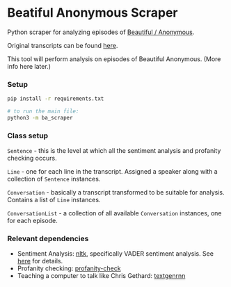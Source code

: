 # Beatiful Anonymous Scraper

Python scraper for analyzing episodes of [Beautiful / Anonymous](https://www.earwolf.com/show/beautiful-anonymous/).

Original transcripts can be found [here](https://drive.google.com/drive/folders/1Tygl0MsbI-b7dqTHEyXs0r-m9qR9wbwd?fbclid=IwAR06rY-TGgR-fDDVBcEGLE2e7KnXKfF5gzbnyEtvMruLA-2FFlz3UY7W3tg).

This tool will perform analysis on episodes of Beautiful Anonymous. (More info here later.)

### Setup

```sh
pip install -r requirements.txt

# to run the main file:
python3 -m ba_scraper
```

### Class setup

`Sentence` - this is the level at which all the sentiment analysis and profanity checking occurs.

`Line` - one for each line in the transcript. Assigned a speaker along with a collection of `Sentence` instances.

`Conversation` - basically a transcript transformed to be suitable for analysis. Contains a list of `Line` instances.

`ConversationList` - a collection of all available `Conversation` instances, one for each episode.

### Relevant dependencies

- Sentiment Analysis: [nltk](https://www.nltk.org/#), specifically VADER sentiment analysis. See [here](https://github.com/cjhutto/vaderSentiment) for details.
- Profanity checking: [profanity-check](https://github.com/vzhou842/profanity-check)
- Teaching a computer to talk like Chris Gethard: [textgenrnn](https://github.com/minimaxir/textgenrnn)